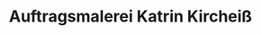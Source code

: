 ---
title: "Auftragsmalerei Katrin Kircheiß"
url: /leipzig/auftragsmalerei-katrin-kircheiss/
shop: Basteln
---